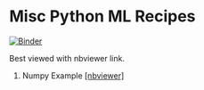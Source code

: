 # Misc Python ML Recipes

[![Binder](https://mybinder.org/badge_logo.svg)](https://mybinder.org/v2/gh/danagerous/jupyter-notebooks/tree/master/misc/ml/master)

Best viewed with nbviewer link.

1. Numpy Example [[nbviewer]](https://nbviewer.jupyter.org/github/danagerous/jupyter-notebooks/blob/master/misc/ml/numpy-examples.ipynb)
